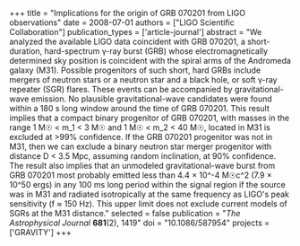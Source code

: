 +++
title = "Implications for the origin of GRB 070201 from LIGO observations"
date = 2008-07-01
authors = ["LIGO Scientific Collaboration"]
publication_types = ['article-journal']
abstract = "We analyzed the available LIGO data coincident with GRB 070201, a short-duration, hard-spectrum γ-ray burst (GRB) whose electromagnetically determined sky position is coincident with the spiral arms of the Andromeda galaxy (M31). Possible progenitors of such short, hard GRBs include mergers of neutron stars or a neutron star and a black hole, or soft γ-ray repeater (SGR) flares. These events can be accompanied by gravitational-wave emission. No plausible gravitational-wave candidates were found within a 180 s long window around the time of GRB 070201. This result implies that a compact binary progenitor of GRB 070201, with masses in the range 1 M☉ < m_1 < 3 M☉ and 1 M☉ < m_2 < 40 M☉, located in M31 is excluded at >99% confidence. If the GRB 070201 progenitor was not in M31, then we can exclude a binary neutron star merger progenitor with distance D < 3.5 Mpc, assuming random inclination, at 90% confidence. The result also implies that an unmodeled gravitational-wave burst from GRB 070201 most probably emitted less than 4.4 × 10^-4 M☉c^2 (7.9 × 10^50 ergs) in any 100 ms long period within the signal region if the source was in M31 and radiated isotropically at the same frequency as LIGO's peak sensitivity (f ≈ 150 Hz). This upper limit does not exclude current models of SGRs at the M31 distance."
selected = false
publication = "*The Astrophysical Journal* **681**(2), 1419"
doi = "10.1086/587954"
projects =['GRAVITY']
+++
